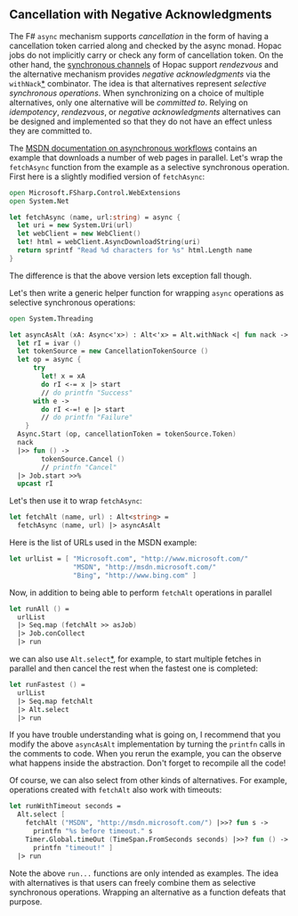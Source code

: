 ## Cancellation with Negative Acknowledgments

The F# `async` mechanism supports *cancellation* in the form of having a
cancellation token carried along and checked by the async monad.  Hopac jobs do
not implicitly carry or check any form of cancellation token.  On the other
hand, the
[synchronous channels](http://vesakarvonen.github.io/Hopac/Hopac.html#def:type%20Hopac.Ch)
of Hopac support *rendezvous* and the alternative mechanism provides *negative
acknowledgments* via the
`withNack`[*](http://vesakarvonen.github.io/Hopac/Hopac.html#def:val%20Hopac.Alt.withNack)
combinator.  The idea is that alternatives represent *selective synchronous
operations*.  When synchronizing on a choice of multiple alternatives, only one
alternative will be *committed to*.  Relying on *idempotency*, *rendezvous*, or
*negative acknowledgments* alternatives can be designed and implemented so that
they do not have an effect unless they are committed to.

The
[MSDN documentation on asynchronous workflows](http://msdn.microsoft.com/en-us/library/dd233250.aspx)
contains an example that downloads a number of web pages in parallel.  Let's
wrap the `fetchAsync` function from the example as a selective synchronous
operation.  First here is a slightly modified version of `fetchAsync`:

```fsharp
open Microsoft.FSharp.Control.WebExtensions
open System.Net

let fetchAsync (name, url:string) = async { 
  let uri = new System.Uri(url)
  let webClient = new WebClient()
  let! html = webClient.AsyncDownloadString(uri)
  return sprintf "Read %d characters for %s" html.Length name
}
```

The difference is that the above version lets exception fall though.

Let's then write a generic helper function for wrapping `async` operations as
selective synchronous operations:

```fsharp
open System.Threading

let asyncAsAlt (xA: Async<'x>) : Alt<'x> = Alt.withNack <| fun nack ->
  let rI = ivar ()
  let tokenSource = new CancellationTokenSource ()
  let op = async {
      try
        let! x = xA
        do rI <-= x |> start
        // do printfn "Success"
      with e ->
        do rI <-=! e |> start
        // do printfn "Failure"
    }
  Async.Start (op, cancellationToken = tokenSource.Token)
  nack
  |>> fun () ->
        tokenSource.Cancel ()
        // printfn "Cancel"
  |> Job.start >>%
  upcast rI
```

Let's then use it to wrap `fetchAsync`:

```fsharp
let fetchAlt (name, url) : Alt<string> =
  fetchAsync (name, url) |> asyncAsAlt
```

Here is the list of URLs used in the MSDN example:

```fsharp
let urlList = [ "Microsoft.com", "http://www.microsoft.com/" 
                "MSDN", "http://msdn.microsoft.com/" 
                "Bing", "http://www.bing.com" ]
```

Now, in addition to being able to perform `fetchAlt` operations in parallel

```fsharp
let runAll () =
  urlList
  |> Seq.map (fetchAlt >> asJob)
  |> Job.conCollect
  |> run
```

we can also use
`Alt.select`[*](http://vesakarvonen.github.io/Hopac/Hopac.html#def:val%20Hopac.Alt.select),
for example, to start multiple fetches in parallel and then cancel the rest when
the fastest one is completed:

```fsharp
let runFastest () =
  urlList
  |> Seq.map fetchAlt
  |> Alt.select
  |> run
```

If you have trouble understanding what is going on, I recommend that you modify
the above `asyncAsAlt` implementation by turning the `printfn` calls in the
comments to code.  When you rerun the example, you can the observe what happens
inside the abstraction.  Don't forget to recompile all the code!

Of course, we can also select from other kinds of alternatives.  For example,
operations created with `fetchAlt` also work with timeouts:

```fsharp
let runWithTimeout seconds =
  Alt.select [
    fetchAlt ("MSDN", "http://msdn.microsoft.com/") |>>? fun s ->
      printfn "%s before timeout." s
    Timer.Global.timeOut (TimeSpan.FromSeconds seconds) |>>? fun () ->
      printfn "timeout!" ]
  |> run
```

Note the above `run...` functions are only intended as examples.  The idea with
alternatives is that users can freely combine them as selective synchronous
operations.  Wrapping an alternative as a function defeats that purpose.
